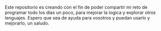 Este repositorio es creando con el fin de poder compartir mi reto de programar todo los días un poco, para mejorar la logica y explorar otros lenguajes. Espero que sea de ayuda para vosotros y puedan usarlo y mejorarlo, un saludo.
